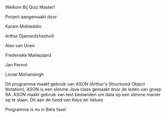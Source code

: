 Welkom Bij Quiz Master!

Porject aangemaakt door:

Karam Mohieddin.

Arthur Djamardzhashvili

Alex van Unen

Frederieke Maliepaard

Jan Pernot

Lionel Mohansingh

Dit programma maakt gebruik van ASON (Arthur's Structured Object Notation), ASON is een slimme Java class gemaakt
door de leden van groep 9A. ASON maakt gebruik van text bestanden om data
op een slimme manier op te slaan. Dit aan de hand van Keys en Values

Programma is nu in Beta fase!
